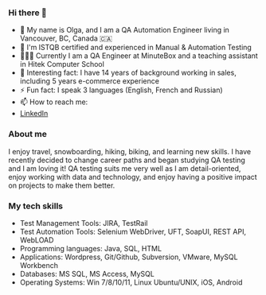 ### Hi there 👋
- 🔭 My name is Olga, and I am a QA Automation Engineer living in Vancouver, BC, Canada 🇨🇦
- 🌱 I'm ISTQB certified and experienced in Manual & Automation Testing 
- 👩🏽‍💻 Currently I am a QA Engineer at MinuteBox and a teaching assistant in Hitek Computer School
- 👀 Interesting fact: I have 14 years of background working in sales, including 5 years e-commerce experience
- ⚡ Fun fact: I speak 3 languages (English, French and Russian) 
- 📫 How to reach me: 
- [LinkedIn](https://www.linkedin.com/in/olga-gogoleva-can/?locale=en_US)

### About me
I enjoy travel, snowboarding, hiking, biking, and learning new skills. I have recently decided to change career paths and began studying QA testing and I am loving it! QA testing suits me very well as I am detail-oriented, enjoy working with data and technology, and enjoy having a positive impact on projects to make them better.

### My tech skills
- Test Management Tools: 	JIRA, TestRail
- Test Automation Tools: 	Selenium WebDriver, UFT, SoapUI, REST API, WebLOAD
- Programming languages: 	Java, SQL, HTML
- Applications:           Wordpress, Git/Github, Subversion, VMware, MySQL Workbench
- Databases:              MS SQL, MS Access, MySQL 
- Operating Systems: 		  Win 7/8/10/11, Linux Ubuntu/UNIX, iOS, Android 
